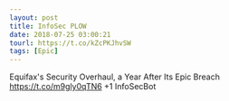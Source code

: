 ```yaml
---
layout: post
title: InfoSec PLOW
date: 2018-07-25 03:00:21
tourl: https://t.co/kZcPKJhvSW
tags: [Epic]
---
```

Equifax's Security Overhaul, a Year After Its Epic Breach
https://t.co/m9gly0qTN6
+1 InfoSecBot